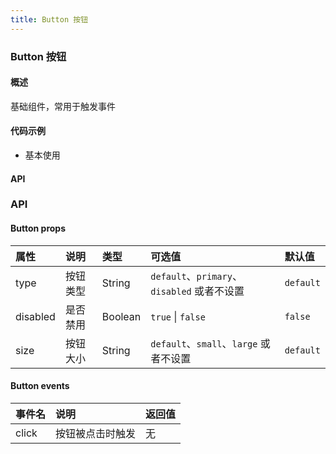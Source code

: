 ```yaml
---
title: Button 按钮
---
```


### Button 按钮

#### 概述
基础组件，常用于触发事件

#### 代码示例
- 基本使用

#### API

<ClientOnly>
<template>
  <show-components title="类型" :linesOfCode="3">
    <show-components-item label="默认按钮">
      <lc-button type="primary">主色调</lc-button>
    </show-components-item>
    <show-components-item label="禁用按钮">
      <lc-button type="primary">主色调</lc-button>
    </show-components-item>
        <template slot="code">
        ```vue
        <lc-button type="primary">主色调</lc-button>
        ```
        </template>
  </show-components>
</template>
</ClientOnly>

<script>
export default {
  methods: {
    handleClick() {
      alert('按钮被点击');
    }
  }
};
</script>

### API

#### Button props
| 属性     | 说明     | 类型    | 可选值                                      | 默认值    |
| :------- | :------- | :------ | :------------------------------------------ | :-------- |
| type     | 按钮类型 | String  | `default`、`primary`、`disabled` 或者不设置 | `default` |
| disabled | 是否禁用 | Boolean | `true` \| `false`                           | `false`   |
| size     | 按钮大小 | String  | `default`、`small`、`large` 或者不设置      | `default` |

#### Button events
| 事件名 | 说明             | 返回值 |
| :----- | :--------------- | :----- |
| click  | 按钮被点击时触发 | 无     |